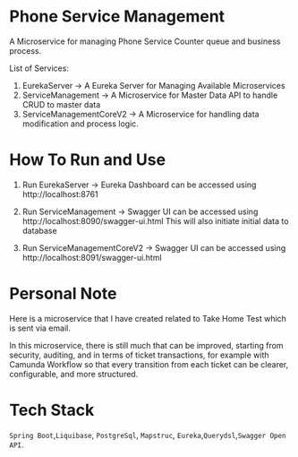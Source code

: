 # Phone Service Management

A Microservice for managing Phone Service Counter queue and business process.

List of Services:

1. EurekaServer -> A Eureka Server for Managing Available Microservices
2. ServiceManagement -> A Microservice for Master Data API to handle CRUD to master data
3. ServiceManagementCoreV2 -> A Microservice for handling data modification and process logic.

# How To Run and Use

1. Run EurekaServer -> Eureka Dashboard can be accessed using http://localhost:8761
2. Run ServiceManagement -> Swagger UI can be accessed using http://localhost:8090/swagger-ui.html
   This will also initiate initial data to database

3. Run ServiceManagementCoreV2 -> Swagger UI can be accessed using http://localhost:8091/swagger-ui.html

# Personal Note

Here is a microservice that I have created related to Take Home Test which is sent via email.

In this microservice, there is still much that can be improved, starting from security, auditing, and in terms of ticket transactions, for example with Camunda Workflow so that every transition from each ticket can be clearer, configurable, and more structured.

# Tech Stack

`Spring Boot`,`Liquibase`, `PostgreSql`, `Mapstruc`, `Eureka`,`Querydsl`,`Swagger Open API`.
